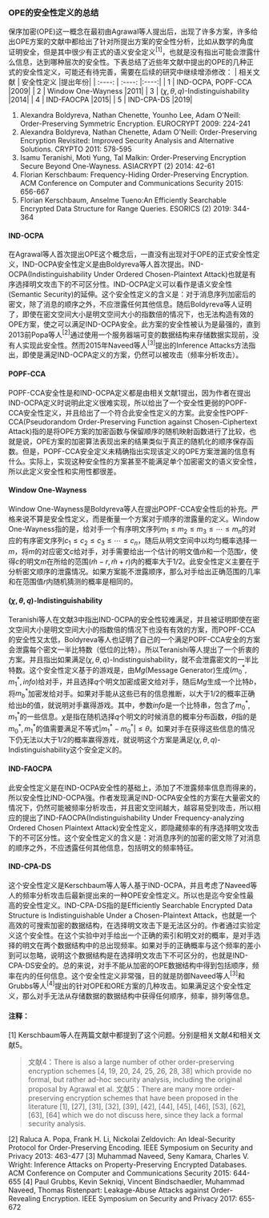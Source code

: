 ### OPE的安全性定义的总结
保序加密(OPE)这一概念在最初由Agrawal等人提出后，出现了许多方案，许多给出OPE方案的文献中都给出了针对所提出方案的安全性分析，比如从数学的角度证明安全，但是其中很少有正式的语义安全定义<sup>[1]</sup>，也就是没有指出可能会泄露什么信息，达到哪种层次的安全性。下表总结了近些年文献中提出的OPE的几种正式的安全性定义，可能还有待完善，需要在后续的研究中继续增添修改：
|  相关文献 | 安全性定义  |提出年份|
|  :----:  | :----:  |:----:|
| 1  | IND-OCPA, POPF-CCA |2009|
| 2  | Window One-Wayness |2011|
| 3  | $(\chi, \theta, q)$-Indistinguishability |2014|
| 4  | IND-FAOCPA |2015|
| 5 | IND-CPA-DS |2019|
1. Alexandra Boldyreva, Nathan Chenette, Younho Lee, Adam O'Neill: Order-Preserving Symmetric Encryption. EUROCRYPT 2009: 224-241
2. Alexandra Boldyreva, Nathan Chenette, Adam O'Neill: Order-Preserving Encryption Revisited: Improved Security Analysis and Alternative Solutions. CRYPTO 2011: 578-595
3. Isamu Teranishi, Moti Yung, Tal Malkin: Order-Preserving Encryption Secure Beyond One-Wayness. ASIACRYPT (2) 2014: 42-61
4. Florian Kerschbaum: Frequency-Hiding Order-Preserving Encryption. ACM Conference on Computer and Communications Security 2015: 656-667
5. 	Florian Kerschbaum, Anselme Tueno:An Efficiently Searchable Encrypted Data Structure for Range Queries. ESORICS (2) 2019: 344-364

#### IND-OCPA
在Agrawal等人首次提出OPE这个概念后，一直没有出现对于OPE的正式安全性定义，IND-OCPA安全性定义是由Boldyreva等人首次提出。IND-OCPA(Indistinguishability Under Ordered Chosen-Plaintext Attack)也就是有序选择明文攻击下的不可区分性。IND-OCPA定义可以看作是语义安全性(Semantic Security)的延伸。这个安全性定义的含义是：对于消息序列加密后的密文，除了消息的顺序之外，不应泄露任何其他信息。随后Boldyreva等人证明了，即使在密文空间大小是明文空间大小的指数倍的情况下，也无法构造有效的OPE方案，使之可以满足IND-OCPA安全。此方案的安全性被认为是最强的，直到2013前Popa等人<sup>[2]</sup>通过使用一个服务器端可变的数据结构来存储数据实现前，没有人实现此安全性。然而2015年Naveed等人<sup>[3]</sup>提出的Inference Attacks方法指出，即使是满足IND-OCPA定义的方案，仍然可以被攻击（频率分析攻击）。

#### POPF-CCA
POPF-CCA安全性是和IND-OCPA定义都是由相关文献1提出，因为作者在提出IND-OCPA定义时说明此定义很难实现，所以给出了一个安全性更弱的POPF-CCA安全性定义，并且给出了一个符合此安全性定义的方案。此安全性POPF-CCA(Pseudorandom Order-Preserving Function against Chosen-Ciphertext Attack)指的是将OPE方案的加密函数与保留顺序的随机映射函数进行了比较，也就是说，OPE方案的加密算法表现出来的结果类似于真正的随机化的顺序保存函数。但是，POPF-CCA安全定义未精确指出实现该定义的OPE方案泄漏的信息有什么。实际上，实现这种安全性的方案甚至不能满足单个加密密文的语义安全性，所以此定义安全性和实用性都很差。

#### Window One-Wayness
Window One-Wayness是Boldyreva等人在提出POPF-CCA安全性后的补充。严格来说不算是安全性定义，而是衡量一个方案对于顺序的泄露量的定义。Window One-Wayness指的是，给对手一个有序明文序列$m_1 \leq m_2 \leq m_3 \leq \cdots \leq m_n$的对应的有序密文序列$c_1 \leq c_2 \leq c_3 \leq \cdots \leq c_n$，随后从明文空间中以均匀概率选择一$m$，将$m$的对应密文$c$给对手，对手需要给出一个估计的明文值$\hat{m}$和一个范围$r$，使得$c$的明文$m$在所给的范围$(\hat{m}-r,\hat{m}+r)$内的概率大于1/2。此安全性定义主要在于分析密文顺序的泄露情况。如果方案能不泄露顺序，那么对手给出正确范围的几率和在范围值$r$内随机猜测的概率是相同的。

#### $(\chi, \theta, q)$-Indistinguishability
Teranishi等人在文献3中指出IND-OCPA的安全性较难满足，并且被证明即使在密文空间大小是明文空间大小的指数倍的情况下也没有有效的方案，而POPF-CCA的安全性又太低，Boldyreva等人也证明了自己的一个满足POPF-CCA安全的方案会泄露每个密文一半比特数（低位的比特）。所以Teranishi等人提出了一个折衷的方案。并且指出如果满足$(\chi, \theta, q)$-Indistinguishability，就不会泄露密文的一半比特数。这个安全性定义基于的游戏是，由$Mg$(Message Generator)生成$(m_0^*, m_1^*, info)$给对手，并且选择$q$个明文加密成密文给对手，随后$Mg$生成一个比特$b$，将$m_b^*$加密发给对手。如果对手能从这些已有的信息推断，以大于1/2的概率正确给出$b$的值，就说明对手赢得游戏。其中，参数$info$是一个比特串，包含了$m_0^*, m_1^*$的一些信息。$\chi$是指在随机选择$q$个明文的时候消息的概率分布函数，$\theta$指的是$m_0^*, m_1^*$的值需要满足不等式$|m_1^*-m_0^*| \leq \theta$。如果对手在获得这些信息的情况下仍无法以大于1/2的概率赢得游戏，就说明这个方案是满足$(\chi, \theta, q)$-Indistinguishability这个安全定义的。

#### IND-FAOCPA
此安全性定义是在IND-OCPA安全性的基础上，添加了不泄露频率信息而得来的，所以安全性比IND-OCPA强。作者发现满足IND-OCPA安全性的方案在大量密文的情况下，仍然可能被频率分析攻击，并且密文空间越大，越容易受到攻击，所以相应的提出了IND-FAOCPA(Indistinguishability Under Frequency-analyzing Ordered Chosen Plaintext Attack)安全性定义，即隐藏频率的有序选择明文攻击下的不可区分性。这个安全性定义的含义是：对消息序列的加密的密文除了对消息的顺序之外，不应透露任何其他信息，包括明文的频率特征。

#### IND-CPA-DS
这个安全性定义是Kerschbaum等人等人基于IND-OCPA，并且考虑了Naveed等人的频率分析攻击后最新提出来的一种OPE安全性定义。所以也是迄今安全性最高的安全性定义。IND-CPA-DS指的是Efficiently Searchable Encrypted Data Structure is Indistinguishable Under a Chosen-Plaintext Attack，也就是一个高效的可搜索加密的数据结构，在选择明文攻击下是无法区分的。作者通过实验定义这个安全性。在这个实验中对手给出一个正确的索引和明文对的概率，是对手选择的明文在两个数据结构中的总出现频率。如果对手的正确概率与这个频率的差小到可以忽略，说明这个数据结构是在选择明文攻击下不可区分的，也就是IND-CPA-DS安全的。总的来说，对手不能从加密的OPE数据结构中得到包括顺序，频率在内的任何信息。这个安全性定义非常强，目的就是防御Naveed等人<sup>[3]</sup>和Grubbs等人<sup>[4]</sup>提出的针对OPE和ORE方案的几种攻击。如果满足这个安全性定义，那么对手无法从存储数据的数据结构中获得任何顺序，频率，排列等信息。


#### 注释：
[1] Kerschbaum等人在两篇文献中都提到了这个问题。分别是相关文献4和相关文献5。

> 文献4：There is also a large number of other order-preserving encryption schemes [4, 19, 20, 24, 25, 26, 28, 38] which provide no formal, but rather ad-hoc security analysis, including the original proposal by Agrawal et al. 
> 文献5：There are many more order-preserving encryption schemes that have been proposed in the literature [1], [27], [31], [32], [39], [42], [44], [45], [46], [53], [62], [63], [64] which we do not discuss here, since they lack a formal security analysis.

[2] Raluca A. Popa, Frank H. Li, Nickolai Zeldovich: An Ideal-Security Protocol for Order-Preserving Encoding. IEEE Symposium on Security and Privacy 2013: 463-477
[3] Muhammad Naveed, Seny Kamara, Charles V. Wright: Inference Attacks on Property-Preserving Encrypted Databases. ACM Conference on Computer and Communications Security 2015: 644-655
[4] Paul Grubbs, Kevin Sekniqi, Vincent Bindschaedler, Muhammad Naveed, Thomas Ristenpart: Leakage-Abuse Attacks against Order-Revealing Encryption. IEEE Symposium on Security and Privacy 2017: 655-672